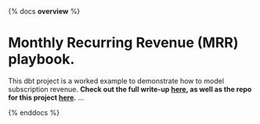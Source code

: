 {% docs __overview__ %}

# Monthly Recurring Revenue (MRR) playbook.
This dbt project is a worked example to demonstrate how to model subscription
revenue. **Check out the full write-up [here](https://blog.getdbt.com/modeling-subscription-revenue/),
as well as the repo for this project [here](https://github.com/dbt-labs/mrr-playbook/).**
...

{% enddocs %}